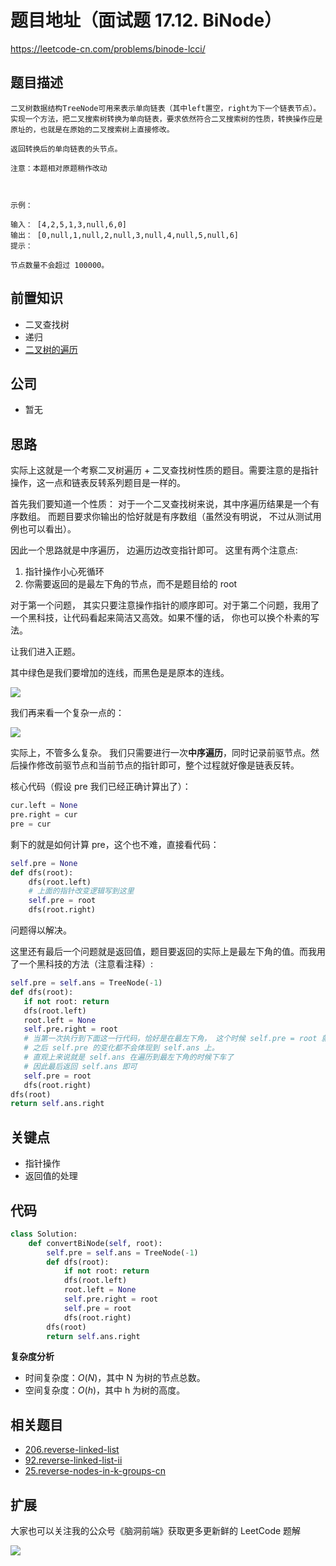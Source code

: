 # 题目地址（面试题 17.12. BiNode）

https://leetcode-cn.com/problems/binode-lcci/

## 题目描述

```
二叉树数据结构TreeNode可用来表示单向链表（其中left置空，right为下一个链表节点）。实现一个方法，把二叉搜索树转换为单向链表，要求依然符合二叉搜索树的性质，转换操作应是原址的，也就是在原始的二叉搜索树上直接修改。

返回转换后的单向链表的头节点。

注意：本题相对原题稍作改动

 

示例：

输入： [4,2,5,1,3,null,6,0]
输出： [0,null,1,null,2,null,3,null,4,null,5,null,6]
提示：

节点数量不会超过 100000。
```

## 前置知识

- 二叉查找树
- 递归
- [二叉树的遍历](../thinkings/binary-tree-traversal.md)

## 公司

- 暂无

## 思路

实际上这就是一个考察二叉树遍历 + 二叉查找树性质的题目。需要注意的是指针操作，这一点和链表反转系列题目是一样的。

首先我们要知道一个性质： 对于一个二叉查找树来说，其中序遍历结果是一个有序数组。 而题目要求你输出的恰好就是有序数组（虽然没有明说， 不过从测试用例也可以看出）。

因此一个思路就是中序遍历， 边遍历边改变指针即可。 这里有两个注意点:

1. 指针操作小心死循环
2. 你需要返回的是最左下角的节点，而不是题目给的 root

对于第一个问题， 其实只要注意操作指针的顺序即可。对于第二个问题，我用了一个黑科技，让代码看起来简洁又高效。如果不懂的话， 你也可以换个朴素的写法。

让我们进入正题。

其中绿色是我们要增加的连线，而黑色是是原本的连线。

![](https://tva1.sinaimg.cn/large/007S8ZIlly1gj0zk657mmj30qq0doabd.jpg)

我们再来看一个复杂一点的：

![](https://tva1.sinaimg.cn/large/007S8ZIlly1gj0zl95r69j31040m6tbc.jpg)

实际上，不管多么复杂。 我们只需要进行一次**中序遍历**，同时记录前驱节点。然后操作修改前驱节点和当前节点的指针即可，整个过程就好像是链表反转。

核心代码（假设 pre 我们已经正确计算出了）：

```py
cur.left = None
pre.right = cur
pre = cur
```

剩下的就是如何计算 pre，这个也不难，直接看代码：

```py
self.pre = None
def dfs(root):
    dfs(root.left)
    # 上面的指针改变逻辑写到这里
    self.pre = root
    dfs(root.right)

```

问题得以解决。

这里还有最后一个问题就是返回值，题目要返回的实际上是最左下角的值。而我用了一个黑科技的方法（注意看注释）:

```py
self.pre = self.ans = TreeNode(-1)
def dfs(root):
   if not root: return
   dfs(root.left)
   root.left = None
   self.pre.right = root
   # 当第一次执行到下面这一行代码，恰好是在最左下角， 这个时候 self.pre = root 就切断了 self.pre 和 self.ans 的联系
   # 之后 self.pre 的变化都不会体现到 self.ans 上。
   # 直观上来说就是 self.ans 在遍历到最左下角的时候下车了
   # 因此最后返回 self.ans 即可
   self.pre = root
   dfs(root.right)
dfs(root)
return self.ans.right
```

## 关键点

- 指针操作
- 返回值的处理

## 代码

```py
class Solution:
    def convertBiNode(self, root):
        self.pre = self.ans = TreeNode(-1)
        def dfs(root):
            if not root: return
            dfs(root.left)
            root.left = None
            self.pre.right = root
            self.pre = root
            dfs(root.right)
        dfs(root)
        return self.ans.right

```

**复杂度分析**

- 时间复杂度：$O(N)$，其中 N 为树的节点总数。
- 空间复杂度：$O(h)$，其中 h 为树的高度。

## 相关题目

- [206.reverse-linked-list](./206.reverse-linked-list.md)
- [92.reverse-linked-list-ii](./92.reverse-linked-list-ii.md)
- [25.reverse-nodes-in-k-groups-cn](./25.reverse-nodes-in-k-groups-cn.md)

## 扩展

大家也可以关注我的公众号《脑洞前端》获取更多更新鲜的 LeetCode 题解

![](https://tva1.sinaimg.cn/large/007S8ZIlly1ghluc9tkv6j30x20iwjtf.jpg)
